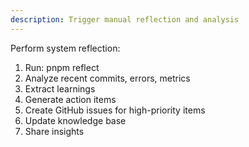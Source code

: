```yaml
---
description: Trigger manual reflection and analysis
---
```


Perform system reflection:
1. Run: pnpm reflect
2. Analyze recent commits, errors, metrics
3. Extract learnings
4. Generate action items
5. Create GitHub issues for high-priority items
6. Update knowledge base
7. Share insights
